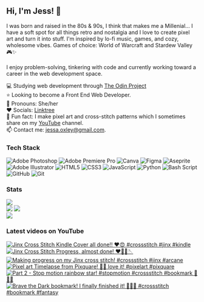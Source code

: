 ## Hi, I'm Jess! 👋
I was born and raised in the 80s & 90s, I think that makes me a Millenial... I have a soft spot for all things retro and nostalgia and I love to create pixel art and turn it into stuff. I'm inspired by lo-fi music, games, and cozy, wholesome vibes. Games of choice: World of Warcraft and Stardew Valley 🎮✨ <br/>
<br/>I enjoy problem-solving, tinkering with code and currently working toward a career in the web development space. <br/>

💻 Studying web development through [The Odin Project](https://www.theodinproject.com/)<br/>
⭐️ Looking to become a Front End Web Developer.<br/>
🌷 Pronouns: She/her<br/>
❤️ Socials: [Linktree](https://linktr.ee/sleepingpixels)<br/>
👾 Fun fact: I make pixel art and cross-stitch patterns which I sometimes share on my [YouTube](https://www.youtube.com/@Sleeping.Pixels) channel.<br/> 
📫 Contact me: jessa.oxley@gmail.com.<br/>

### Tech Stack
![Adobe Photoshop](https://img.shields.io/badge/adobe%20photoshop-%2331A8FF.svg?style=for-the-badge&logo=adobe%20photoshop&logoColor=white) ![Adobe Premiere Pro](https://img.shields.io/badge/Adobe%20Premiere%20Pro-9999FF.svg?style=for-the-badge&logo=Adobe%20Premiere%20Pro&logoColor=white) ![Canva](https://img.shields.io/badge/Canva-%2300C4CC.svg?style=for-the-badge&logo=Canva&logoColor=white) ![Figma](https://img.shields.io/badge/figma-%23F24E1E.svg?style=for-the-badge&logo=figma&logoColor=white) ![Aseprite](https://img.shields.io/badge/Aseprite-FFFFFF?style=for-the-badge&logo=Aseprite&logoColor=#7D929E) ![Adobe Illustrator](https://img.shields.io/badge/adobe%20illustrator-%23FF9A00.svg?style=for-the-badge&logo=adobe%20illustrator&logoColor=white) ![HTML5](https://img.shields.io/badge/html5-%23E34F26.svg?style=for-the-badge&logo=html5&logoColor=white) ![CSS3](https://img.shields.io/badge/css3-%231572B6.svg?style=for-the-badge&logo=css3&logoColor=white) ![JavaScript](https://img.shields.io/badge/javascript-%23323330.svg?style=for-the-badge&logo=javascript&logoColor=%23F7DF1E) ![Python](https://img.shields.io/badge/python-3670A0?style=for-the-badge&logo=python&logoColor=ffdd54) ![Bash Script](https://img.shields.io/badge/bash_script-%23121011.svg?style=for-the-badge&logo=gnu-bash&logoColor=white) ![GitHub](https://img.shields.io/badge/github-%23121011.svg?style=for-the-badge&logo=github&logoColor=white) ![Git](https://img.shields.io/badge/git-%23F05033.svg?style=for-the-badge&logo=git&logoColor=white)

### Stats
![](https://nirzak-streak-stats.vercel.app/?user=sleepingpixels&theme=catppuccin_mocha&hide_border=false)<br/>
![](https://github-contributor-stats.vercel.app/api?username=sleepingpixels&limit=5&theme=catppuccin_mocha&combine_all_yearly_contributions=true)
![](https://github-readme-stats.vercel.app/api?username=sleepingpixels&theme=catppuccin_mocha&hide_border=false&include_all_commits=true&count_private=true)<br/>
![](https://github-readme-stats.vercel.app/api/top-langs/?username=sleepingpixels&theme=catppuccin_mocha&hide_border=false&include_all_commits=true&count_private=true&layout=compact)

### Latest videos on YouTube
<!-- BEGIN YOUTUBE-CARDS -->
[![Jinx Cross Stitch Kindle Cover all done!! ♥️😍 #crossstitch #jinx #kindle](https://ytcards.demolab.com/?id=kYUTXDPmv0M&title=Jinx+Cross+Stitch+Kindle+Cover+all+done%21%21+%E2%99%A5%EF%B8%8F%F0%9F%98%8D+%23crossstitch+%23jinx+%23kindle&lang=en&timestamp=1761100936&background_color=%230d1117&title_color=%23ffffff&stats_color=%23dedede&max_title_lines=1&width=250&border_radius=5 "Jinx Cross Stitch Kindle Cover all done!! ♥️😍 #crossstitch #jinx #kindle")](https://www.youtube.com/shorts/kYUTXDPmv0M)
[![Jinx Cross Stitch Progress, almost done! ♥️🥰🧵🪡](https://ytcards.demolab.com/?id=IFu1fWgK2Fk&title=Jinx+Cross+Stitch+Progress%2C+almost+done%21+%E2%99%A5%EF%B8%8F%F0%9F%A5%B0%F0%9F%A7%B5%F0%9F%AA%A1&lang=en&timestamp=1758689171&background_color=%230d1117&title_color=%23ffffff&stats_color=%23dedede&max_title_lines=1&width=250&border_radius=5 "Jinx Cross Stitch Progress, almost done! ♥️🥰🧵🪡")](https://www.youtube.com/shorts/IFu1fWgK2Fk)
[![Making progress on my Jinx cross stitch! #crossstitch #jinx #arcane](https://ytcards.demolab.com/?id=57-ckyamdsg&title=Making+progress+on+my+Jinx+cross+stitch%21+%23crossstitch+%23jinx+%23arcane&lang=en&timestamp=1752111318&background_color=%230d1117&title_color=%23ffffff&stats_color=%23dedede&max_title_lines=1&width=250&border_radius=5 "Making progress on my Jinx cross stitch! #crossstitch #jinx #arcane")](https://www.youtube.com/shorts/57-ckyamdsg)
[![Pixel art Timelapse from Pixquare! 🤩🤩 love it! #pixelart #pixquare](https://ytcards.demolab.com/?id=sF_WYNeoyeE&title=Pixel+art+Timelapse+from+Pixquare%21+%F0%9F%A4%A9%F0%9F%A4%A9+love+it%21+%23pixelart+%23pixquare&lang=en&timestamp=1750770207&background_color=%230d1117&title_color=%23ffffff&stats_color=%23dedede&max_title_lines=1&width=250&border_radius=5 "Pixel art Timelapse from Pixquare! 🤩🤩 love it! #pixelart #pixquare")](https://www.youtube.com/shorts/sF_WYNeoyeE)
[![Part 2 - Stop motion rainbow star! #stopmotion #crossstitch #bookmark 🌟🌈🎥](https://ytcards.demolab.com/?id=Rq7oJw6fvZ0&title=Part+2+-+Stop+motion+rainbow+star%21+%23stopmotion+%23crossstitch+%23bookmark+%F0%9F%8C%9F%F0%9F%8C%88%F0%9F%8E%A5&lang=en&timestamp=1743667453&background_color=%230d1117&title_color=%23ffffff&stats_color=%23dedede&max_title_lines=1&width=250&border_radius=5 "Part 2 - Stop motion rainbow star! #stopmotion #crossstitch #bookmark 🌟🌈🎥")](https://www.youtube.com/shorts/Rq7oJw6fvZ0)
[![Brave the Dark bookmark! I finally finished it! 🥰😁🤗 #crossstitch #bookmark #fantasy](https://ytcards.demolab.com/?id=baDDiN0r7jw&title=Brave+the+Dark+bookmark%21+I+finally+finished+it%21+%F0%9F%A5%B0%F0%9F%98%81%F0%9F%A4%97+%23crossstitch+%23bookmark+%23fantasy&lang=en&timestamp=1743635154&background_color=%230d1117&title_color=%23ffffff&stats_color=%23dedede&max_title_lines=1&width=250&border_radius=5 "Brave the Dark bookmark! I finally finished it! 🥰😁🤗 #crossstitch #bookmark #fantasy")](https://www.youtube.com/shorts/baDDiN0r7jw)
<!-- END YOUTUBE-CARDS -->
  
<!-- Proudly created with GPRM ( https://gprm.itsvg.in ) -->
<!--
**roxire/Roxire** is a ✨ _special_ ✨ repository because its `README.md` (this file) appears on your GitHub profile.

Here are some ideas to get you started:

- 🔭 I’m currently working on ...
- 🌱 I’m currently on the roadmap to becoming a software developer.
- 👯 I’m looking to collaborate on ...
- 🤔 I’m looking for help with ...
- 💬 Ask me about ...
- 📫 How to reach me: You can contact me via any of my socials, or at jessa.oxley@gmail.com
- 😄 Pronouns: She/her
- ⚡ Fun fact: I also make pixel art! 
